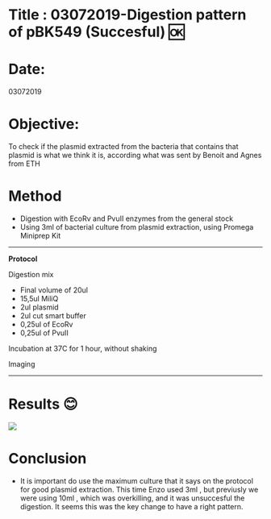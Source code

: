 
# Title : 03072019-Digestion pattern of pBK549 (Succesful) :ok:

# Date:
03072019

# Objective:

To check if the plasmid extracted from the bacteria that contains that plasmid is what we think it is, according what was sent by Benoit and Agnes from ETH

# Method

- Digestion with EcoRv and PvuII enzymes from the general stock
- Using 3ml of bacterial culture from plasmid extraction, using Promega Miniprep Kit
****
**Protocol**

Digestion mix
- Final volume of 20ul
- 15,5ul MiliQ
- 2ul plasmid
- 2ul cut smart buffer
- 0,25ul of EcoRv
- 0,25ul of PvuII

Incubation at 37C for 1 hour, without shaking

Imaging
****

# Results 😊

![](../Images/PBK549_SUCCESFUL_DIGESTION_PATTERN_2019-07-03_17hr_56min_edited.png)

# Conclusion
- It is important do use the maximum culture that it says on the protocol for good plasmid extraction. This time Enzo used 3ml , but previusly we were using 10ml , which was overkilling, and it was unsuccesful the digestion. It seems this was the key change to have a right pattern.
